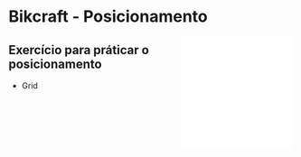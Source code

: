 # Bikcraft - Posicionamento
<img align="right" width="200" src="../img/origami3.png">

## Exercício para práticar o posicionamento

* Grid